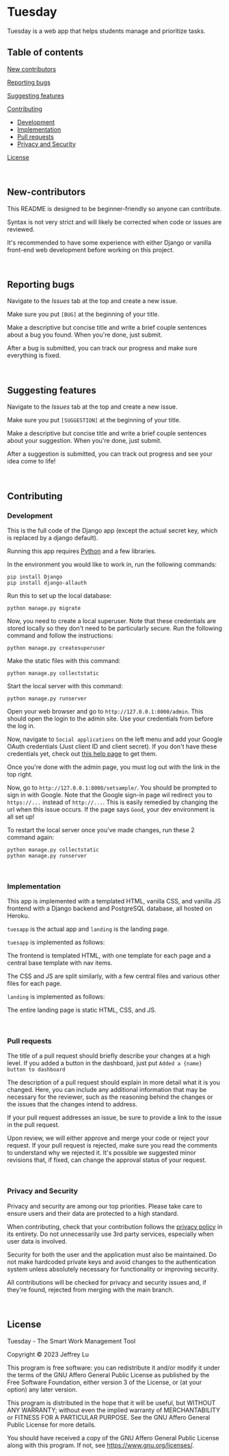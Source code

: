 # Tuesday
Tuesday is a web app that helps students manage and prioritize tasks.

## Table of contents

[New contributors](#New-contributors)

[Reporting bugs](#Reporting-bugs)

[Suggesting features](#Suggesting-features)

[Contributing](#Contributing)
 - [Development](#Development)
 - [Implementation](#Implementation)
 - [Pull requests](#Pull-requests)
 - [Privacy and Security](#Privacy-and-Security)

[License](#License)

&nbsp;

## New-contributors

This README is designed to be beginner-friendly so anyone can contribute.

Syntax is not very strict and will likely be corrected when code or issues are reviewed.

It's recommended to have some experience with either Django or vanilla front-end web development before working on this project.

&nbsp;

## Reporting bugs

Navigate to the *Issues* tab at the top and create a new issue.

Make sure you put `[BUG]` at the beginning of your title.

Make a descriptive but concise title and write a brief couple sentences about a bug you found.
When you're done, just submit. 

After a bug is submitted, you can track our progress and make sure everything is fixed.

&nbsp;

## Suggesting features

Navigate to the *Issues* tab at the top and create a new issue.

Make sure you put `[SUGGESTION]` at the beginning of your title.

Make a descriptive but concise title and write a brief couple sentences about your suggestion.
When you're done, just submit. 

After a suggestion is submitted, you can track out progress and see your idea come to life!

&nbsp;

## Contributing

### Development

This is the full code of the Django app (except the actual secret key, which is replaced by a django default).

Running this app requires [Python](https://www.python.org/downloads/) and a few libraries.

In the environment you would like to work in, run the following commands:
```
pip install Django
pip install django-allauth
```

Run this to set up the local database:
```
python manage.py migrate
```

Now, you need to create a local superuser.
Note that these credentials are stored locally so they don't need to be particularly secure.
Run the following command and follow the instructions:
```
python manage.py createsuperuser
```

Make the static files with this command:
```
python manage.py collectstatic
```

Start the local server with this command:
```
python manage.py runserver
```

Open your web browser and go to `http://127.0.0.1:8000/admin`.
This should open the login to the admin site.
Use your credentials from before the log in.

Now, navigate to `Social applications` on the left menu and add your Google OAuth credentials (Just client ID and client secret).
If you don't have these credentials yet, check out [this help page](https://support.google.com/cloud/answer/6158849?hl=en) to get them.

Once you're done with the admin page, you must log out with the link in the top right.

Now, go to `http://127.0.0.1:8000/setsample/`.
You should be prompted to sign in with Google.
Note that the Google sign-in page wil redirect you to `https://...` instead of `http://...`.
This is easily remedied by changing the url when this issue occurs.
If the page says `Good`, your dev environment is all set up!

To restart the local server once you've made changes, run these 2 command again:
```
python manage.py collectstatic
python manage.py runserver
```

&nbsp;

### Implementation

This app is implemented with a templated HTML, vanilla CSS, and vanilla JS frontend with a Django backend and PostgreSQL database, all hosted on Heroku.

`tuesapp` is the actual app and `landing` is the landing page.

`tuesapp` is implemented as follows:

The frontend is templated HTML, with one template for each page and a central base template with nav items.

The CSS and JS are split similarly, with a few central files and various other files for each page.

`landing` is implemented as follows:

The entire landing page is static HTML, CSS, and JS.

&nbsp;

### Pull requests

The title of a pull request should briefly describe your changes at a high level.
If you added a button in the dashboard, just put `Added a {name} button to dashboard`

The description of a pull request should explain in more detail what it is you changed.
Here, you can include any additional information that may be necessary for the reviewer,
such as the reasoning behind the changes or the issues that the changes intend to address.

If your pull request addresses an issue, be sure to provide a link to the issue in the pull request.

Upon review, we will either approve and merge your code or reject your request.
If your pull request is rejected, make sure you read the comments to understand why we rejected it.
It's possible we suggested minor revisions that, if fixed, can change the approval status of your request.

&nbsp;

### Privacy and Security

Privacy and security are among our top priorities. Please take care to ensure users and their data are protected to a high standard.

When contributing, check that your contribution follows the [privacy policy](https://tues.tech/privacy/) in its entirety.
Do not unnecessarily use 3rd party services, especially when user data is involved.

Security for both the user and the application must also be maintained.
Do not make hardcoded private keys and avoid changes to the authentication system unless absolutely necessary for functionality or improving security.

All contributions will be checked for privacy and security issues and, if they're found, rejected from merging with the main branch.

&nbsp;

## License

Tuesday - The Smart Work Management Tool

Copyright © 2023 Jeffrey Lu

This program is free software: you can redistribute it and/or modify
it under the terms of the GNU Affero General Public License as published
by the Free Software Foundation, either version 3 of the License, or
(at your option) any later version.

This program is distributed in the hope that it will be useful,
but WITHOUT ANY WARRANTY; without even the implied warranty of
MERCHANTABILITY or FITNESS FOR A PARTICULAR PURPOSE.  See the
GNU Affero General Public License for more details.

You should have received a copy of the GNU Affero General Public License
along with this program.  If not, see <https://www.gnu.org/licenses/>.
